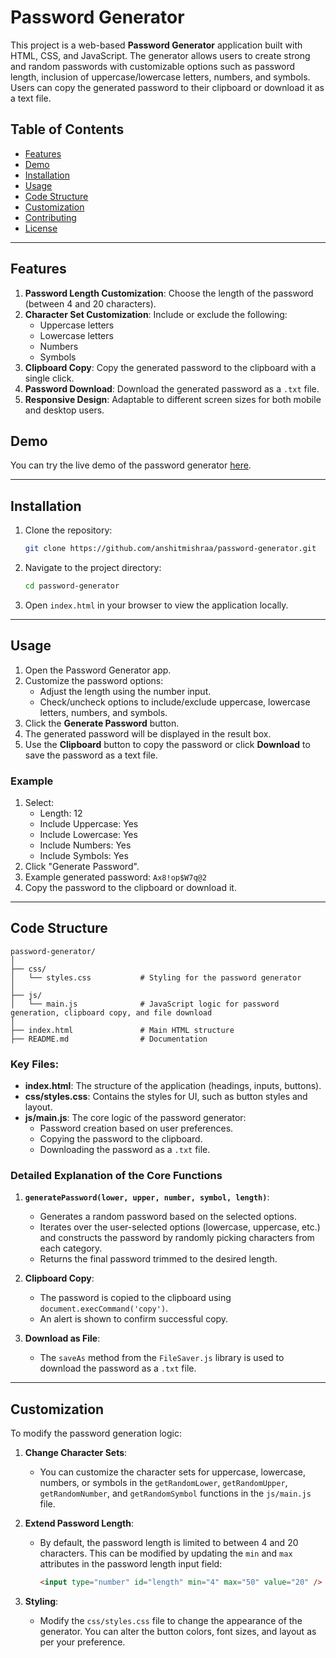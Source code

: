 # Password Generator

This project is a web-based **Password Generator** application built with HTML, CSS, and JavaScript. The generator allows users to create strong and random passwords with customizable options such as password length, inclusion of uppercase/lowercase letters, numbers, and symbols. Users can copy the generated password to their clipboard or download it as a text file.

## Table of Contents
- [Features](#features)
- [Demo](#demo)
- [Installation](#installation)
- [Usage](#usage)
- [Code Structure](#code-structure)
- [Customization](#customization)
- [Contributing](#contributing)
- [License](#license)

---

## Features

1. **Password Length Customization**: Choose the length of the password (between 4 and 20 characters).
2. **Character Set Customization**: Include or exclude the following:
   - Uppercase letters
   - Lowercase letters
   - Numbers
   - Symbols
3. **Clipboard Copy**: Copy the generated password to the clipboard with a single click.
4. **Password Download**: Download the generated password as a `.txt` file.
5. **Responsive Design**: Adaptable to different screen sizes for both mobile and desktop users.

## Demo

You can try the live demo of the password generator [here](https://hungry-goodall-5f8dc5.netlify.app/).

---

## Installation

1. Clone the repository:
    ```bash
    git clone https://github.com/anshitmishraa/password-generator.git
    ```

2. Navigate to the project directory:
    ```bash
    cd password-generator
    ```

3. Open `index.html` in your browser to view the application locally.

---

## Usage

1. Open the Password Generator app.
2. Customize the password options:
   - Adjust the length using the number input.
   - Check/uncheck options to include/exclude uppercase, lowercase letters, numbers, and symbols.
3. Click the **Generate Password** button.
4. The generated password will be displayed in the result box.
5. Use the **Clipboard** button to copy the password or click **Download** to save the password as a text file.

### Example

1. Select:
   - Length: 12
   - Include Uppercase: Yes
   - Include Lowercase: Yes
   - Include Numbers: Yes
   - Include Symbols: Yes
2. Click "Generate Password".
3. Example generated password: `Ax8!op$W7q@2`
4. Copy the password to the clipboard or download it.

---

## Code Structure

```
password-generator/
│
├── css/
│   └── styles.css           # Styling for the password generator
│
├── js/
│   └── main.js              # JavaScript logic for password generation, clipboard copy, and file download
│
├── index.html               # Main HTML structure
├── README.md                # Documentation
```

### Key Files:
- **index.html**: The structure of the application (headings, inputs, buttons).
- **css/styles.css**: Contains the styles for UI, such as button styles and layout.
- **js/main.js**: The core logic of the password generator:
  - Password creation based on user preferences.
  - Copying the password to the clipboard.
  - Downloading the password as a `.txt` file.

### Detailed Explanation of the Core Functions

1. **`generatePassword(lower, upper, number, symbol, length)`**: 
   - Generates a random password based on the selected options.
   - Iterates over the user-selected options (lowercase, uppercase, etc.) and constructs the password by randomly picking characters from each category.
   - Returns the final password trimmed to the desired length.

2. **Clipboard Copy**: 
   - The password is copied to the clipboard using `document.execCommand('copy')`.
   - An alert is shown to confirm successful copy.

3. **Download as File**:
   - The `saveAs` method from the `FileSaver.js` library is used to download the password as a `.txt` file.

---

## Customization

To modify the password generation logic:

1. **Change Character Sets**:
   - You can customize the character sets for uppercase, lowercase, numbers, or symbols in the `getRandomLower`, `getRandomUpper`, `getRandomNumber`, and `getRandomSymbol` functions in the `js/main.js` file.

2. **Extend Password Length**:
   - By default, the password length is limited to between 4 and 20 characters. This can be modified by updating the `min` and `max` attributes in the password length input field:
     ```html
     <input type="number" id="length" min="4" max="50" value="20" />
     ```

3. **Styling**:
   - Modify the `css/styles.css` file to change the appearance of the generator. You can alter the button colors, font sizes, and layout as per your preference.
